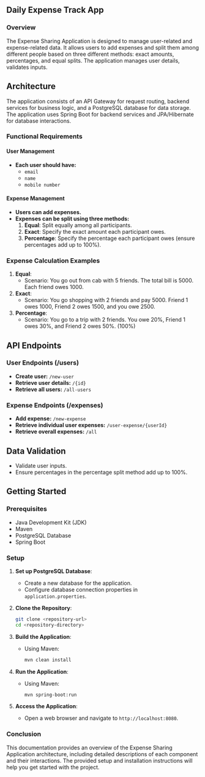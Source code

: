 ## Daily Expense Track App

### Overview

The Expense Sharing Application is designed to manage user-related and expense-related data. It allows users to add expenses and split them among different people based on three different methods: exact amounts, percentages, and equal splits. The application manages user details, validates inputs.

## Architecture

The application consists of an API Gateway for request routing, backend services for business logic, and a PostgreSQL database for data storage. The application uses Spring Boot for backend services and JPA/Hibernate for database interactions.

### Functional Requirements

#### User Management
- **Each user should have:**
  - `email`
  - `name`
  - `mobile number`

#### Expense Management
- **Users can add expenses.**
- **Expenses can be split using three methods:**
  1. **Equal**: Split equally among all participants.
  2. **Exact**: Specify the exact amount each participant owes.
  3. **Percentage**: Specify the percentage each participant owes (ensure percentages add up to 100%).

### Expense Calculation Examples
1. **Equal**:
   - Scenario: You go out from cab with 5 friends. The total bill is 5000. Each friend owes 1000.
2. **Exact**:
   - Scenario: You go shopping with 2 friends and pay 5000. Friend 1 owes 1000, Friend 2 owes 1500, and you owe 2500.
3. **Percentage**:
   - Scenario: You go to a trip with 2 friends. You owe 20%, Friend 1 owes 30%, and Friend 2 owes 50%. (100%)

## API Endpoints

### User Endpoints (/users)
- **Create user:** `/new-user`
- **Retrieve user details:** `/{id}`
- **Retrieve all users:** `/all-users`

### Expense Endpoints (/expenses)
- **Add expense:** `/new-expense`
- **Retrieve individual user expenses:** `/user-expense/{userId}`
- **Retrieve overall expenses:** `/all`

## Data Validation
- Validate user inputs.
- Ensure percentages in the percentage split method add up to 100%.

## Getting Started

### Prerequisites
- Java Development Kit (JDK)
- Maven
- PostgreSQL Database
- Spring Boot

### Setup

1. **Set up PostgreSQL Database**:
   - Create a new database for the application.
   - Configure database connection properties in `application.properties`.

2. **Clone the Repository**:
   ```bash
   git clone <repository-url>
   cd <repository-directory>
   ```

3. **Build the Application**:
   - Using Maven:
     ```bash
     mvn clean install
     ```

4. **Run the Application**:
   - Using Maven:
     ```bash
     mvn spring-boot:run
     ```

5. **Access the Application**:
   - Open a web browser and navigate to `http://localhost:8080`.

### Conclusion

This documentation provides an overview of the Expense Sharing Application architecture, including detailed descriptions of each component and their interactions. The provided setup and installation instructions will help you get started with the project.
